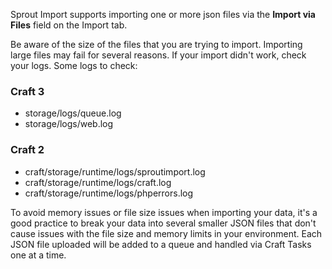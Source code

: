 Sprout Import supports importing one or more json files via the **Import via Files** field on the Import tab.

Be aware of the size of the files that you are trying to import. Importing large files may fail for several reasons. If your import didn't work, check your logs. Some logs to check:

### Craft 3

- storage/logs/queue.log
- storage/logs/web.log

### Craft 2

- craft/storage/runtime/logs/sproutimport.log
- craft/storage/runtime/logs/craft.log
- craft/storage/runtime/logs/phperrors.log

To avoid memory issues or file size issues when importing your data, it's a good practice to break your data into several smaller JSON files that don't cause issues with the file size and memory limits in your environment. Each JSON file uploaded will be added to a queue and handled via Craft Tasks one at a time.